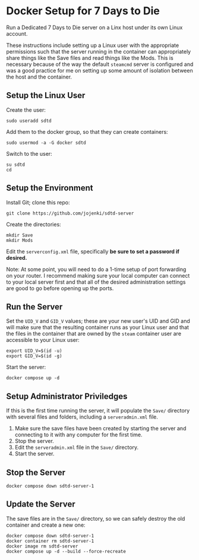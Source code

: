 # Docker Setup for 7 Days to Die

Run a Dedicated 7 Days to Die server on a Linx host under its own Linux
account.

These instructions include setting up a Linux user with the appropriate
permissions such that the server running in the container can appropriately
share things like the Save files and read things like the Mods. This is
necessary because of the way the default `steamcmd` server is configured and
was a good practice for me on setting up some amount of isolation between the
host and the container.

## Setup the Linux User

Create the user:

```
sudo useradd sdtd
```

Add them to the docker group, so that they can create containers:

```
sudo usermod -a -G docker sdtd
```

Switch to the user:

```
su sdtd
cd
```

## Setup the Environment

Install Git; clone this repo:

```
git clone https://github.com/jojenki/sdtd-server
```

Create the directories:

```
mkdir Save
mkdir Mods
```

Edit the `serverconfig.xml` file, specifically **be sure to set a password if
desired.**

Note: At some point, you will need to do a 1-time setup of port forwarding on
your router. I recommend making sure your local computer can connect to your
local server first and that all of the desired administration settings are
good to go before opening up the ports.

## Run the Server

Set the `UID_V` and `GID_V` values; these are your new user's UID and GID and
will make sure that the resulting container runs as your Linux user and that
the files in the container that are owned by the `steam` container user are
accessible to your Linux user:

```
export UID_V=$(id -u)
export GID_V=$(id -g)
```

Start the server:

```
docker compose up -d
```

## Setup Administrator Priviledges

If this is the first time running the server, it will populate the `Save/`
directory with several files and folders, including a `serveradmin.xml` file.

1. Make sure the save files have been created by starting the server and
connecting to it with any computer for the first time.
2. Stop the server.
3. Edit the `serveradmin.xml` file in the `Save/` directory.
4. Start the server.

## Stop the Server

```
docker compose down sdtd-server-1
```

## Update the Server

The save files are in the `Save/` directory, so we can safely destroy the old
container and create a new one:

```
docker compose down sdtd-server-1
docker container rm sdtd-server-1
docker image rm sdtd-server
docker compose up -d --build --force-recreate
```
